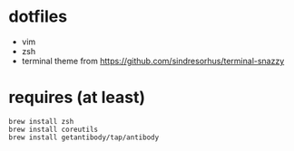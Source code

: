 # dotfiles

* vim
* zsh
* terminal theme from https://github.com/sindresorhus/terminal-snazzy


# requires (at least)

```
brew install zsh
brew install coreutils
brew install getantibody/tap/antibody
```

